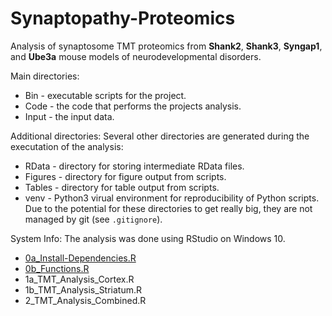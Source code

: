 # Synaptopathy-Proteomics
Analysis of synaptosome TMT proteomics from __Shank2__, __Shank3__, 
__Syngap1__, and __Ube3a__ mouse models of neurodevelopmental disorders.

Main directories:
* Bin - executable scripts for the project.
* Code - the code that performs the projects analysis.
* Input - the input data.

Additional directories:
Several other directories are generated during the executation of the analysis:
* RData - directory for storing intermediate RData files.
* Figures - directory for figure output from scripts.
* Tables - directory for table output from scripts. 
* venv - Python3 virual environment for reproducibility of Python scripts.
Due to the potential for these directories to get really big, they are not 
managed by git (see `.gitignore`).

System Info:
The analysis was done using RStudio on Windows 10.

* [0a_Install-Dependencies.R]()
* [0b_Functions.R]()
* 1a_TMT_Analysis_Cortex.R
* 1b_TMT_Analysis_Striatum.R
* 2_TMT_Analysis_Combined.R

